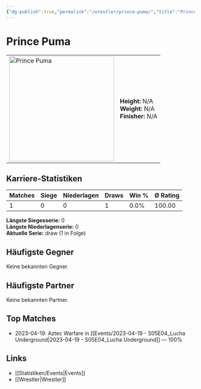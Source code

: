 ```yaml
---
{"dg-publish":true,"permalink":"/wrestler/prince-puma/","title":"Prince Puma","tags":["wrestler"],"noteIcon":""}
---
```



# Prince Puma

<table>
        <tr>
        <td><img src="https://github.com/CptSpaulding1980/choke-slam-wrestling/releases/download/images/Prince_Puma.png" width="280" alt="Prince Puma"></td>
        <td>
        <b>Height:</b> N/A<br>
        <b>Weight:</b> N/A<br>
        <b>Finisher:</b> N/A<br>
        </td>
        </tr>
        </table>
        
## Karriere-Statistiken

| Matches | Siege | Niederlagen | Draws | Win % | Ø Rating |
|---------|-------|-------------|-------|-------|-----------|
| 1 | 0 | 0 | 1 | 0.0% | 100.00 |

**Längste Siegesserie:** 0<br>**Längste Niederlagenserie:** 0<br>**Aktuelle Serie:** draw (1 in Folge)


## Häufigste Gegner
Keine bekannten Gegner.

## Häufigste Partner
Keine bekannten Partner.

## Top Matches
- 2023-04-19: Aztec Warfare in [[Events/2023-04-19 - S05E04_Lucha Underground\|2023-04-19 - S05E04_Lucha Underground]] — 100%

## Links
- [[Statistiken/Events\|Events]]
- [[Wrestler\|Wrestler]]
